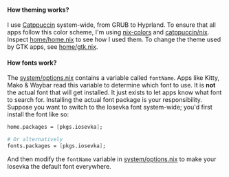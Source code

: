 #### How theming works?

I use [Catppuccin](https://github.com/catppuccin) system-wide, from GRUB to Hyprland. To ensure that all apps follow this color scheme, I'm
using [nix-colors](https://github.com/misterio77/nix-colors) and [catppuccin/nix](https://github.com/catppuccin/nix). Inspect
[home/home.nix](../home/home.nix) to see how I used them. To change the theme used by GTK apps, see [home/gtk.nix](../home/gtk.nix).

#### How fonts work?

The [system/options.nix](../system/options.nix) contains a variable called `fontName`. Apps like Kitty, Mako & Waybar read this variable to
determine which font to use. It is **not** the actual font that will get installed. It just exists to let apps know what font to search for.
Installing the actual font package is your responsibility. Suppose you want to switch to the Iosevka font system-wide; you'd first install the
font like so:

```nix
home.packages = [pkgs.iosevka];

# Or alternatively
fonts.packages = [pkgs.iosevka];
```

And then modify the `fontName` variable in [system/options.nix](../system/options.nix) to make your Iosevka the default font everywhere.
